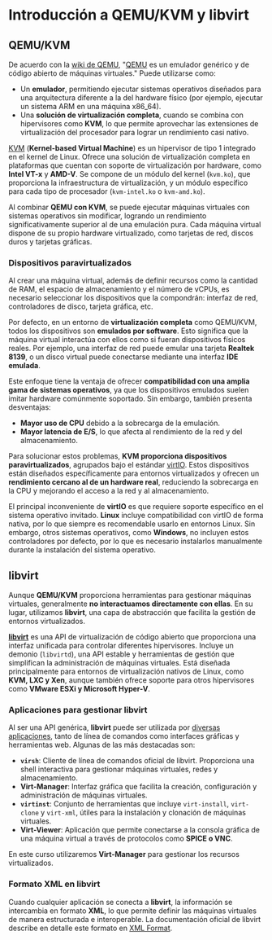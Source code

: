 # Introducción a QEMU/KVM y libvirt

## QEMU/KVM 

De acuerdo con la [wiki de QEMU](https://wiki.qemu.org/Main_Page), "[QEMU](https://www.qemu.org/) es un emulador genérico y de código abierto de máquinas virtuales." Puede utilizarse como:
* Un **emulador**, permitiendo ejecutar sistemas operativos diseñados para una arquitectura diferente a la del hardware físico (por ejemplo, ejecutar un sistema ARM en una máquina x86_64). 
* Una **solución de virtualización completa**, cuando se combina con hipervisores como **KVM**, lo que permite aprovechar las extensiones de virtualización del procesador para lograr un rendimiento casi nativo.  

[KVM](https://www.linux-kvm.org/page/Main_Page) (**Kernel-based Virtual Machine**) es un hipervisor de tipo 1 integrado en el kernel de Linux. Ofrece una solución de virtualización completa en plataformas que cuentan con soporte de virtualización por hardware, como **Intel VT-x** y **AMD-V**. Se compone de un módulo del kernel (`kvm.ko`), que proporciona la infraestructura de virtualización, y un módulo específico para cada tipo de procesador (`kvm-intel.ko` o `kvm-amd.ko`).  

Al combinar **QEMU con KVM**, se puede ejecutar máquinas virtuales con sistemas operativos sin modificar, logrando un rendimiento significativamente superior al de una emulación pura. Cada máquina virtual dispone de su propio hardware virtualizado, como tarjetas de red, discos duros y tarjetas gráficas.  

### Dispositivos paravirtualizados

Al crear una máquina virtual, además de definir recursos como la cantidad de RAM, el espacio de almacenamiento y el número de vCPUs, es necesario seleccionar los dispositivos que la compondrán: interfaz de red, controladores de disco, tarjeta gráfica, etc.  

Por defecto, en un entorno de **virtualización completa** como QEMU/KVM, todos los dispositivos son **emulados por software**. Esto significa que la máquina virtual interactúa con ellos como si fueran dispositivos físicos reales. Por ejemplo, una interfaz de red puede emular una tarjeta **Realtek 8139**, o un disco virtual puede conectarse mediante una interfaz **IDE emulada**.  

Este enfoque tiene la ventaja de ofrecer **compatibilidad con una amplia gama de sistemas operativos**, ya que los dispositivos emulados suelen imitar hardware comúnmente soportado. Sin embargo, también presenta desventajas:  
* **Mayor uso de CPU** debido a la sobrecarga de la emulación.  
* **Mayor latencia de E/S**, lo que afecta al rendimiento de la red y del almacenamiento.  

Para solucionar estos problemas, **KVM proporciona dispositivos paravirtualizados**, agrupados bajo el estándar [virtIO](https://www.linux-kvm.org/page/Virtio). Estos dispositivos están diseñados específicamente para entornos virtualizados y ofrecen un **rendimiento cercano al de un hardware real**, reduciendo la sobrecarga en la CPU y mejorando el acceso a la red y al almacenamiento.  

El principal inconveniente de **virtIO** es que requiere soporte específico en el sistema operativo invitado. **Linux** incluye compatibilidad con virtIO de forma nativa, por lo que siempre es recomendable usarlo en entornos Linux. Sin embargo, otros sistemas operativos, como **Windows**, no incluyen estos controladores por defecto, por lo que es necesario instalarlos manualmente durante la instalación del sistema operativo.  

## libvirt

Aunque **QEMU/KVM** proporciona herramientas para gestionar máquinas virtuales, generalmente **no interactuamos directamente con ellas**. En su lugar, utilizamos **libvirt**, una capa de abstracción que facilita la gestión de entornos virtualizados.  

[**libvirt**](https://libvirt.org/) es una API de virtualización de código abierto que proporciona una interfaz unificada para controlar diferentes hipervisores. Incluye un demonio (`libvirtd`), una API estable y herramientas de gestión que simplifican la administración de máquinas virtuales. Está diseñada principalmente para entornos de virtualización nativos de Linux, como **KVM, LXC y Xen**, aunque también ofrece soporte para otros hipervisores como **VMware ESXi y Microsoft Hyper-V**.  

### Aplicaciones para gestionar libvirt

Al ser una API genérica, **libvirt** puede ser utilizada por [diversas aplicaciones](https://libvirt.org/apps.html), tanto de línea de comandos como interfaces gráficas y herramientas web. Algunas de las más destacadas son:

* **`virsh`**: Cliente de línea de comandos oficial de libvirt. Proporciona una shell interactiva para gestionar máquinas virtuales, redes y almacenamiento.  
* **Virt-Manager**: Interfaz gráfica que facilita la creación, configuración y administración de máquinas virtuales.  
* **`virtinst`**: Conjunto de herramientas que incluye `virt-install`, `virt-clone` y `virt-xml`, útiles para la instalación y clonación de máquinas virtuales.  
* **Virt-Viewer**: Aplicación que permite conectarse a la consola gráfica de una máquina virtual a través de protocolos como **SPICE o VNC**.  

En este curso utilizaremos **Virt-Manager** para gestionar los recursos virtualizados.

### Formato XML en libvirt

Cuando cualquier aplicación se conecta a **libvirt**, la información se intercambia en formato **XML**, lo que permite definir las máquinas virtuales de manera estructurada e interoperable. La documentación oficial de libvirt describe en detalle este formato en [XML Format](https://libvirt.org/format.html).  

